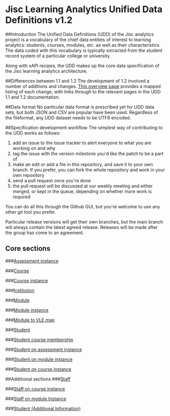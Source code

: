 # Jisc Learning Analytics Unified Data Definitions v1.2

##Introduction
The Unified Data Definitions (UDD) of the Jisc analytics project is a vocabulary of the chief data entities of interest to learning analytics: students, courses, modules, etc. as well as their characteristics. The data coded with this vocabulary is typically extracted from the student record system of a particular college or university.

Along with xAPI recipes, the UDD makes up the core data specification of the Jisc learning analytics architecture.

##Differences between 1.1 and 1.2
The development of 1.2 involved a number of additions and changes. [This overview page](differences.md) provides a mapped listing of each change, with links through to the relevant pages in the UDD 1.1 and 1.2 documentation.

##Data format
No particular data format is prescribed yet for UDD data sets, but both JSON and CSV are popular have been used. Regardless of the fileformat, any UDD dataset needs to be UTF8 encoded.

##Specification development workflow
The simplest way of contributing to the UDD works as follows:

1. add an issue to the issue tracker to alert everyone to what you are working on and why
2. tag the issue with the version milestone you'd like the patch to be a part of
3. make an edit or add a file in this repository, and save it to your own branch. If you prefer, you can fork the whole repository and work in your own repository
4. send a pull request once you're done
5. the pull request will be discussed at our weekly meeting and either merged, or kept in the queue, depending on whether more work is required

You can do all this through the Github GUI, but you're welcome to use any other git tool you prefer.

Particular release versions will get their own branches, but the main branch will always contain the latest agreed release. Releases will be made after the group has come to an agreement.

## Core sections
###[Assessment instance](udd/assessment_instance.md)

###[Course](udd/course.md)

###[Course instance](udd/course_instance.md)

###[Institution](udd/institution.md)

###[Module](udd/module.md)

###[Module instance](udd/module_instance.md)

###[Module to VLE map](udd/module_vle_map.md)

###[Student](udd/student.md)

###[Student course membership](udd/student_course_membership.md)

###[Student on assessment instance](udd/student_on_assessment_instance.md)

###[Student on module instance](udd/student_on_a_module_instance.md)

###[Student on course instance](udd/student_on_course_instance.md)

##Additional sections 
###[Staff](udd/staff.md)

###[Staff on course instance](udd/staff_on_course_instance.md)

###[Staff on module Instance](udd/staff_on_mod_instance.md)

###[Student (Additional Information)](udd/student_additional.md)
